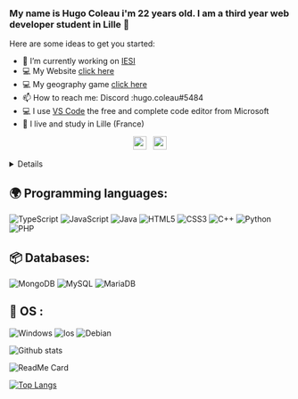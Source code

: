 ### My name is Hugo Coleau i'm 22 years old. I am a third year web developer student in Lille  👋


<!-- **hugo59400/hugo59400** is a ✨ _special_ ✨ repository because its `README.md` (this file) appears on your GitHub profile.
 -->
Here are some ideas to get you started:

- 🔭 I’m currently working on [IESI](http://iesi-formation.fr/)
- 💻 My Website [click here](https://portfolio-hugo59.netlify.app/)
- 💻 My geography game [click here](https://geographygame.netlify.app/)
- 📫 How to reach me: Discord :hugo.coleau#5484
- 💻 I use [VS Code](https://code.visualstudio.com/) the free and complete code editor from Microsoft
- 🥖 I live and study in Lille (France)

<p align='center'>
  <a href=https://www.linkedin.com/in/hugo-coleau/"><img height="24" src="https://github.com/emicheldev/emicheldev/blob/master/linkedin.png?raw=true"></a>&nbsp;&nbsp;
<!--   <a href="https://twitter.com/emichel_dev"><img height="24" src="https://github.com/emicheldev/emicheldev/blob/master/twitter.png?raw=true"></a>&nbsp;&nbsp;
  <a href="https://www.instagram.com/e.micheldev/"><img height="24" src="https://github.com/emicheldev/emicheldev/blob/master/instagram-alt.png?raw=true"></a>&nbsp;&nbsp; -->
  <a href="mailto:coleau.hugo@gmail.com"><img height="24" src="https://github.com/emicheldev/emicheldev/blob/master/envelope-alt.png?raw=true"></a>
<!--   <a href="https://www.facebook.com/emichdev/"><img height="24" src="https://github.com/emicheldev/emicheldev/blob/master/facebook-f.png?raw=true"></a>&nbsp;&nbsp; -->
</p>

<details>
    <summary>Details</summary>
   Web developer
</details>


## 🌍 Programming languages:

![TypeScript](https://img.shields.io/badge/typescript-%23007ACC.svg?style=for-the-badge&logo=typescript&logoColor=white)
![JavaScript](https://img.shields.io/badge/javascript-%23323330.svg?style=for-the-badge&logo=javascript&logoColor=%23F7DF1E)
![Java](https://img.shields.io/badge/java-%23ED8B00.svg?style=for-the-badge&logo=java&logoColor=white)
![HTML5](https://img.shields.io/badge/html5-%23E34F26.svg?style=for-the-badge&logo=html5&logoColor=white)
![CSS3](https://img.shields.io/badge/css3-%231572B6.svg?style=for-the-badge&logo=css3&logoColor=white)
![C++](https://img.shields.io/badge/c++-%2300599C.svg?style=for-the-badge&logo=c%2B%2B&logoColor=white)
![Python](https://img.shields.io/badge/Python-3776AB?style=for-the-badge&logo=python&logoColor=white)
![PHP](https://img.shields.io/badge/php-%23777BB4.svg?style=for-the-badge&logo=php&logoColor=white)

  
## 📦 Databases:

![MongoDB](https://img.shields.io/badge/MongoDB-4EA94B?style=for-the-badge&logo=mongodb&logoColor=white)
![MySQL](https://img.shields.io/badge/mysql-%2300f.svg?style=for-the-badge&logo=mysql&logoColor=white)
![MariaDB](https://img.shields.io/badge/MariaDB-003545?style=for-the-badge&logo=mariadb&logoColor=white)

## 🔧 OS :
 ![Windows](https://img.shields.io/badge/Windows-0078D6?style=for-the-badge&logo=windows&logoColor=white)
 ![Ios](https://img.shields.io/badge/iOS-000000?style=for-the-badge&logo=ios&logoColor=white)
 ![Debian](https://img.shields.io/badge/Debian-A81D33?style=for-the-badge&logo=debian&logoColor=white)
 


![Github stats](https://github-readme-stats.vercel.app/api?username=hugo59400)

![ReadMe Card](https://github-readme-stats.vercel.app/api/pin/?username=hugo59400&repo=addUserReact)

[![Top Langs](https://github-readme-stats.vercel.app/api/top-langs/?username=hugo59400&layout=compact)](https://github.com/hugo59400/github-readme-stats)

<!-- [![hugo59400's wakatime stats](https://github-readme-stats.vercel.app/api/wakatime?username=hugo59400)](https://github.com/hugo59400/github-readme-stats)
 -->
